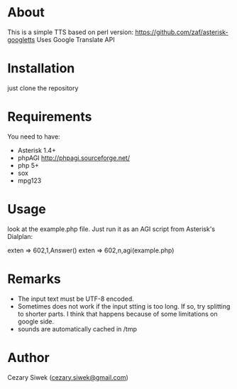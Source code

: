# About

This is a simple TTS based on perl version: https://github.com/zaf/asterisk-googletts
Uses Google Translate API

# Installation

just clone the repository

# Requirements

You need to have:

- Asterisk 1.4+
- phpAGI  http://phpagi.sourceforge.net/
- php 5+
- sox
- mpg123


# Usage

look at the example.php file. Just run it as an AGI script from Asterisk's Dialplan:

exten => 602,1,Answer()
exten => 602,n,agi(example.php)


# Remarks

- The input text must be UTF-8 encoded. 
- Sometimes does not work if the input stting is too long. If so, try splitting to shorter parts. I think that happens because of some limitations on google side.
- sounds are automatically cached in /tmp

# Author

Cezary Siwek  (cezary.siwek@gmail.com)

